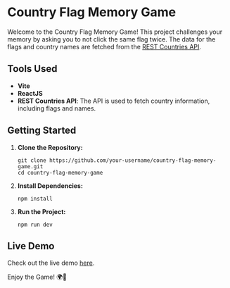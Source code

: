 # Country Flag Memory Game

Welcome to the Country Flag Memory Game! This project challenges your memory by asking you to not click the same flag twice. The data for the flags and country names are fetched from the [REST Countries API](https://restcountries.com/).

## Tools Used

- **Vite**
- **ReactJS**
- **REST Countries API**: The API is used to fetch country information, including flags and names.

## Getting Started

1. **Clone the Repository:**
   ```
   git clone https://github.com/your-username/country-flag-memory-game.git
   cd country-flag-memory-game
   ```

2. **Install Dependencies:**
   ```
   npm install
   ```

3. **Run the Project:**
   ```
   npm run dev
   ```

## Live Demo

Check out the live demo [here](https://mahesa10.github.io/memory-game/).

Enjoy the Game! 🌍🚩